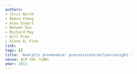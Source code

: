 ```yaml
---
authors:
- Chris North
- Remco Chang
- Alex Endert
- Wenwen Dou
- Richard May
- Bill Pike
- Glenn A. Fink
link:
tags: []
title: 'Analytic provenance: process+interaction+insight.'
venue: ACM CHI (LBW)
year: 2011
---
```

